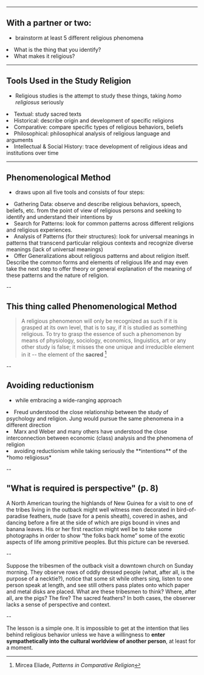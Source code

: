 
<section data-background="https://dl.dropboxusercontent.com/u/386398/img/img-101/cartoon-1.jpg?raw1" data-background-size="1000px">
</section>

---


## With a partner or two:

- brainstorm at least 5 different religious phenomena
<li class="fragment">What is the thing that you identify? </li>
<li class="fragment">What makes it religious? </li>


---



##  Tools Used in the Study Religion
- Religious studies is the attempt to study these things, taking *homo religiosus* seriously
<li class="fragment">Textual: study sacred texts </li>
<li class="fragment">Historical: describe origin and development of specific religions </li>
<li class="fragment">Comparative: compare specific types of religious behaviors, beliefs </li>
<li class="fragment">Philosophical: philosophical analysis of religious language and arguments </li>
<li class="fragment">Intellectual & Social History: trace development of religious ideas and institutions over time </li>




---

##  Phenomenological Method 
- draws upon all five tools and consists of four steps:
<li class="fragment">Gathering Data: observe and describe religious behaviors, speech, beliefs, etc. from the point of view of religious persons and seeking to identify and understand their intentions by </li>
<li class="fragment">Search for Patterns: look for common patterns across different religions and religious experiences. </li>
<li class="fragment">Analysis of Patterns (for their structures): look for universal meanings in patterns that transcend particular religious contexts and recognize diverse meanings (lack of universal meanings) </li>
<li class="fragment">Offer Generalizations about religious patterns and about religion itself. Describe the common forms and elements of religious life and may even take the next step to offer theory or general explanation of the meaning of these patterns and the nature of religion. </li>


--

## This thing called Phenomenological Method

> A religious phenomenon will only be recognized as such if it is grasped at its own level, that is to say, if it is studied as something religious. To try to grasp the essence of such a phenomenon by means of physiology, sociology, economics, linguistics, art or any other study is false; it misses the one unique and irreducible element in it -- the element of the **sacred** [^1]

[^1]: Mircea Eliade, *Patterns in Comparative Religion*

-- 

## Avoiding reductionism 
- while embracing a wide-ranging approach
<li class="fragment">Freud understood the close relationship between the study of psychology and religion. Jung would pursue the same phenomena in a different direction </li>
<li class="fragment">Marx and Weber and many others have understood the close interconnection between economic (class) analysis and the phenomena of religion  </li>
<li class="fragment">avoiding reductionism while taking seriously the **intentions** of the *homo religiosus* </li>

--

## "What is required is perspective" (p. 8)

A North American touring the highlands of New Guinea for a visit to one of the tribes living in the outback might well witness men decorated in bird-of-paradise feathers, nude (save for a penis sheath), covered in ashes, and dancing before a fire at the side of which are pigs bound in vines and banana leaves. His or her first reaction might well be to take some photographs in order to show “the folks back home” some  of the exotic aspects of life among primitive peoples. But this picture can be reversed.

--

 Suppose the tribesmen of the outback visit a downtown church on Sunday morning. They observe rows of oddly dressed people (what, after all, is the purpose of a necktie?), notice that some sit while others sing, listen to one person speak at length, and see still others pass plates onto which paper and metal disks are placed. What are these tribesmen to think? Where, after all, are the pigs? The fire? The sacred feathers? In both cases, the observer lacks a sense of perspective and context. 
 
--
 
 The lesson is a simple one. It is impossible to get at the intention that lies behind religious behavior unless we have a willingness to **enter sympathetically into the cultural worldview of another person**, at least for a moment. 
